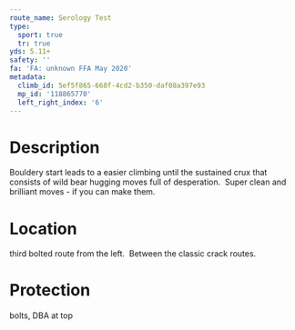 ```yaml
---
route_name: Serology Test
type:
  sport: true
  tr: true
yds: 5.11+
safety: ''
fa: 'FA: unknown FFA May 2020'
metadata:
  climb_id: 5ef5f865-668f-4cd2-b350-daf08a397e93
  mp_id: '118865770'
  left_right_index: '6'
---
```

# Description
Bouldery start leads to a easier climbing until the sustained crux that consists of wild bear hugging moves full of desperation.  Super clean and brilliant moves - if you can make them.

# Location
third bolted route from the left.  Between the classic crack routes.

# Protection
bolts, DBA at top
